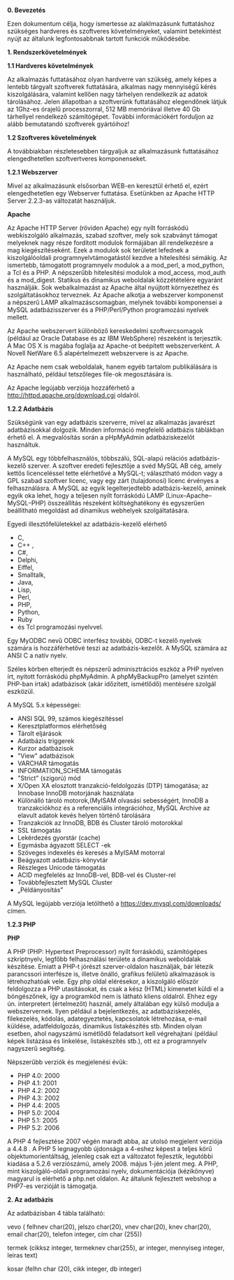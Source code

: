 **0. Bevezetés**

Ezen dokumentum célja, hogy ismertesse az alaklmazásunk futtatáshoz szükséges hardveres és 
szoftveres követelményeket, valamint betekintést nyújt az általunk legfontosabbnak tartott funkciók működésébe.

**1. Rendszerkövetelmények**

**1.1 Hardveres követelmények**

Az alkalmazás futtatásához olyan hardverre van szükség, amely képes a lentebb tárgyalt szoftverek futtatására, 
alkalmas nagy mennyiségű kérés kiszolgálására, valamint kellően nagy tárhelyen rendelkezik
 az adatok tárolásához. Jelen állapotban a szoftverünk futtatásához elegendőnek látjuk az 1Ghz-es
 órajelű processzorral, 512 MB memóriával illetve 40 Gb tárhellyel rendelkező számítógépet. 
További információkért forduljon az alább bemutatandó szoftverek gyártóihoz!

**1.2 Szoftveres követelmények**

A továbbiakban részletesebben tárgyaljuk az alkalmazásunk futtatásához elengedhetetlen szoftvertveres komponenseket.

**1.2.1 Webszerver**

Mivel az alkalmazásunk elsősorban WEB-en keresztül érhető el, ezért elengedhetetlen egy Webserver futtatása.
 Esetünkben az Apache HTTP Server 2.2.3-as változatát használjuk.

**Apache**

Az Apache HTTP Server (röviden Apache) egy nyílt forráskódú webkiszolgáló alkalmazás, szabad szoftver, mely sok szabványt támogat melyeknek nagy része 
fordított modulok formájában áll rendelkezésre a mag kiegészítéseként. Ezek a modulok sok területet lefednek a kiszolgálóoldali programnyelvtámogatástól 
kezdve a hitelesítési sémákig. Az ismertebb, támogatott programnyelv modulok a a mod_perl, a mod_python, a Tcl és a PHP. A népszerűbb hitelesítési modulok 
a mod_access, mod_auth és a mod_digest. Statikus és dinamikus weboldalak közzétételére egyaránt használják. Sok webalkalmazást az Apache által nyújtott 
környezethez és szolgáltatásokhoz terveznek. Az Apache alkotja a webszerver komponenst a népszerű LAMP alkalmazáscsomagban, melynek további komponensei 
a MySQL adatbázisszerver és a PHP/Perl/Python programozási nyelvek mellett.

Az Apache webszervert különböző kereskedelmi szoftvercsomagok (például az Oracle Database és az IBM WebSphere) részeként is terjesztik. 
A Mac OS X is magába foglalja az Apache-ot beépített webszerverként. A Novell NetWare 6.5 alapértelmezett webszervere is az Apache.

Az Apache nem csak weboldalak, hanem egyéb tartalom publikálására is használható, például tetszőleges file-ok megosztására is.

Az Apache legújabb verziója hozzáférhető a http://httpd.apache.org/download.cgi oldalról.

**1.2.2 Adatbázis**

Szükségünk van egy adatbázis szerverre, mivel az alkalmazás javarészt adatbázisokkal dolgozik. 
Minden információ megfelelő adatbázis táblákban érhető el. 
A megvalósítás során a pHpMyAdmin adatbáziskezelőt használtuk.

A MySQL egy többfelhasználós, többszálú, SQL-alapú relációs adatbázis-kezelő szerver.
A szoftver eredeti fejlesztője a svéd MySQL AB cég, 
amely kettős licenceléssel tette elérhetővé a MySQL-t; 
választható módon vagy a GPL szabad szoftver licenc, vagy egy zárt (tulajdonosi) 
licenc érvényes a felhasználásra.
A MySQL az egyik legelterjedtebb adatbázis-kezelő, aminek egyik oka lehet, 
hogy a teljesen nyílt forráskódú LAMP (Linux–Apache–MySQL–PHP) összeállítás részeként költséghatékony 
és egyszerűen beállítható megoldást ad dinamikus webhelyek szolgáltatására.

Egyedi illesztőfelületekkel az adatbázis-kezelő elérhető 
- C, 
- C++ , 
- C#, 
- Delphi, 
- Eiffel, 
- Smalltalk, 
- Java, 
- Lisp, 
- Perl, 
- PHP, 
- Python, 
- Ruby 
- és Tcl programozási nyelvvel. 

Egy MyODBC nevű ODBC interfész további, ODBC-t kezelő nyelvek számára is hozzáférhetővé teszi 
az adatbázis-kezelőt. A MySQL számára az ANSI C a natív nyelv.

Széles körben elterjedt és népszerű adminisztrációs eszköz a PHP nyelven írt, nyitott 
forráskódú phpMyAdmin. A phpMyBackupPro (amelyet szintén PHP-ban írtak) adatbázisok 
(akár időzített, ismétlődő) mentésére szolgál eszközül.

A MySQL 5.x képességei:

- ANSI SQL 99, számos kiegészítéssel
- Keresztplatformos elérhetőség
- Tárolt eljárások
- Adatbázis triggerek
- Kurzor adatbázisok
- "View" adatbázisok
- VARCHAR támogatás
- INFORMATION_SCHEMA támogatás
- "Strict" (szigorú) mód
- X/Open XA elosztott tranzakció-feldolgozás (DTP) támogatása; az Innobase InnoDB motorjának használata
- Különálló tároló motorok,(MyISAM olvasási sebességért, InnoDB a tranzakciókhoz és a referenciális 
integrációhoz, MySQL Archive az elavult adatok kevés helyen történő tárolására
- Tranzakciók az InnoDB, BDB és Cluster tároló motorokkal
- SSL támogatás
- Lekérdezés gyorstár (cache)
- Egymásba ágyazott SELECT -ek
- Szöveges indexelés és keresés a MyISAM motorral
- Beágyazott adatbázis-könyvtár
- Részleges Unicode támogatás
- ACID megfelelés az InnoDB-vel, BDB-vel és Cluster-rel
- Továbbfejlesztett MySQL Cluster
- „Példányosítás”

A MySQL legújabb verziója letölthető a https://dev.mysql.com/downloads/ címen.

**1.2.3 PHP**

__PHP__

A PHP (PHP: Hypertext Preprocessor) nyílt forráskódú, számítógépes szkriptnyelv, 
legfőbb felhasználási területe a dinamikus weboldalak készítése. Emiatt a PHP-t 
jórészt szerver-oldalon használják, bár létezik parancssori interfésze is, illetve önálló, 
grafikus felületű alkalmazások is létrehozhatóak vele. Egy php oldal elérésekor, 
a kiszolgáló először feldolgozza a PHP utasításokat, és csak a kész (HTML) kimenetet 
küldi el a böngészőnek, így a programkód nem is látható kliens oldalról. 
Ehhez egy ún. interpretert (értelmezőt) használ, amely általában egy külső modulja a webszervernek.
Ilyen például a bejelentkezés, az adatbáziskezelés, filekezelés, kódolás, adategyeztetés, 
kapcsolatok létrehozása, e-mail küldése, adatfeldolgozás, dinamikus listakészítés stb. Minden olyan 
esetben, ahol nagyszámú ismétlődő feladatsort kell végrehajtani (például képek listázása és linkelése, 
listakészítés stb.), ott ez a programnyelv nagyszerű segítség.

Népszerűbb verziók és megjelenési évük:
- PHP 4.0:          2000    
- PHP 4.1:          2001    
- PHP 4.2:          2002    
- PHP 4.3:          2002    
- PHP 4.4:          2005    
- PHP 5.0:          2004    
- PHP 5.1:          2005    
- PHP 5.2:          2006

A PHP 4 fejlesztése 2007 végén maradt abba, az utolsó megjelent verziója a 4.4.8 .
A PHP 5 legnagyobb újdonsága a 4-eshez képest a teljes körű objektumorientáltság, jelenleg csak ezt a 
változatot fejlesztik, legutóbbi kiadása a 5.2.6 verziószámú, amely 2008. május 1-jén jelent meg.
A PHP, mint kiszolgáló-oldali programozási nyelv, dokumentációja (kézikönyve) magyarul is elérhető a php.net oldalon.
Az általunk fejlesztett webshop a PHP7-es verzióját is támogatja.

**2. Az adatbázis**

Az adatbázisban 4 tábla található: 

vevo ( felhnev char(20), jelszo char(20), vnev char(20), knev char(20), email char(20),
telefon integer, cím char (255)) 

termek (cikksz integer, termeknev char(255), ar integer, mennyiseg integer, leiras text)

kosar (felhn char (20), cikk integer, db integer)